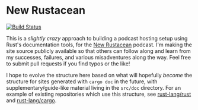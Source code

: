 # New Rustacean

[![Build Status](https://travis-ci.org/chriskrycho/newrustacean.com.svg)](https://travis-ci.org/chriskrycho/newrustacean.com)

This is a *slightly crazy* approach to building a podcast hosting setup using
Rust's documentation tools, for the [New Rustacean] podcast. I'm making the
site source publicly available so that others can follow along and learn from
my successes, failures, and various misadventures along the way. Feel free to
submit pull requests if you find typos or the like!

[New Rustacean]: http://newrustacean.com

I hope to evolve the structure here based on what will hopefully *become* the
structure for sites generated with `cargo doc` in the future, with
supplementary/guide-like material living in the `src/doc` directory. For an
example of existing repositories which use this structure, see [rust-lang/rust]
and [rust-lang/cargo].

[rust-lang/rust]: https://github.com/rust-lang/rust
[rust-lang/cargo]: https://github.com/rust-lang/cargo

